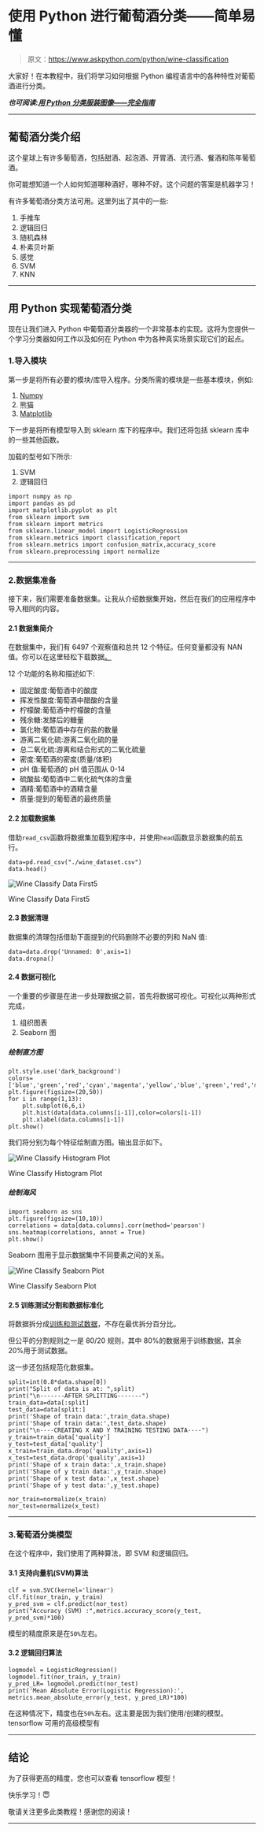 # 使用 Python 进行葡萄酒分类——简单易懂

> 原文：<https://www.askpython.com/python/wine-classification>

大家好！在本教程中，我们将学习如何根据 Python 编程语言中的各种特性对葡萄酒进行分类。

***也可阅读:[用 Python 分类服装图像——完全指南](https://www.askpython.com/python/examples/classifying-clothing-images)***

* * *

## 葡萄酒分类介绍

这个星球上有许多葡萄酒，包括甜酒、起泡酒、开胃酒、流行酒、餐酒和陈年葡萄酒。

你可能想知道一个人如何知道哪种酒好，哪种不好。这个问题的答案是机器学习！

有许多葡萄酒分类方法可用。这里列出了其中的一些:

1.  手推车
2.  逻辑回归
3.  随机森林
4.  朴素贝叶斯
5.  感觉
6.  SVM
7.  KNN

* * *

## 用 Python 实现葡萄酒分类

现在让我们进入 Python 中葡萄酒分类器的一个非常基本的实现。这将为您提供一个学习分类器如何工作以及如何在 Python 中为各种真实场景实现它们的起点。

### 1.导入模块

第一步是将所有必要的模块/库导入程序。分类所需的模块是一些基本模块，例如:

1.  [Numpy](https://www.askpython.com/python-modules/numpy/numpy-bitwise-operations)
2.  熊猫
3.  [Matplotlib](https://www.askpython.com/python-modules/matplotlib/python-matplotlib)

下一步是将所有模型导入到 sklearn 库下的程序中。我们还将包括 sklearn 库中的一些其他函数。

加载的型号如下所示:

1.  SVM
2.  逻辑回归

```
import numpy as np
import pandas as pd
import matplotlib.pyplot as plt
from sklearn import svm
from sklearn import metrics
from sklearn.linear_model import LogisticRegression
from sklearn.metrics import classification_report
from sklearn.metrics import confusion_matrix,accuracy_score
from sklearn.preprocessing import normalize

```

* * *

### 2.数据集准备

接下来，我们需要准备数据集。让我从介绍数据集开始，然后在我们的应用程序中导入相同的内容。

#### 2.1 数据集简介

在数据集中，我们有 6497 个观察值和总共 12 个特征。任何变量都没有 NAN 值。你可以在这里轻松下载数据[。](https://github.com/IshaBansal0408/MachineLearningIntern---CodeSpeedy/blob/master/wine_dataset.csv)

12 个功能的名称和描述如下:

*   固定酸度:葡萄酒中的酸度
*   挥发性酸度:葡萄酒中醋酸的含量
*   柠檬酸:葡萄酒中柠檬酸的含量
*   残余糖:发酵后的糖量
*   氯化物:葡萄酒中存在的盐的数量
*   游离二氧化硫:游离二氧化硫的量
*   总二氧化硫:游离和结合形式的二氧化硫量
*   密度:葡萄酒的密度(质量/体积)
*   pH 值:葡萄酒的 pH 值范围从 0-14
*   硫酸盐:葡萄酒中二氧化硫气体的含量
*   酒精:葡萄酒中的酒精含量
*   质量:提到的葡萄酒的最终质量

#### 2.2 加载数据集

借助`read_csv`函数将数据集加载到程序中，并使用`head`函数显示数据集的前五行。

```
data=pd.read_csv("./wine_dataset.csv")
data.head()

```

![Wine Classify Data First5](img/bfe5cfc3b3ff6b8582c66bf63f2eda6f.png)

Wine Classify Data First5

#### 2.3 数据清理

数据集的清理包括借助下面提到的代码删除不必要的列和 NaN 值:

```
data=data.drop('Unnamed: 0',axis=1)
data.dropna()

```

#### 2.4 数据可视化

一个重要的步骤是在进一步处理数据之前，首先将数据可视化。可视化以两种形式完成，

1.  组织图表
2.  Seaborn 图

##### **绘制直方图**

```
plt.style.use('dark_background')
colors=['blue','green','red','cyan','magenta','yellow','blue','green','red','magenta','cyan','yellow']
plt.figure(figsize=(20,50))
for i in range(1,13):
    plt.subplot(6,6,i)
    plt.hist(data[data.columns[i-1]],color=colors[i-1])
    plt.xlabel(data.columns[i-1])
plt.show()

```

我们将分别为每个特征绘制直方图。输出显示如下。

![Wine Classify Histogram Plot](img/5b1459aff19a81c197e8a6c791d9c29a.png)

Wine Classify Histogram Plot

##### **绘制海风**

```
import seaborn as sns
plt.figure(figsize=(10,10))
correlations = data[data.columns].corr(method='pearson')
sns.heatmap(correlations, annot = True)
plt.show()

```

Seaborn 图用于显示数据集中不同要素之间的关系。

![Wine Classify Seaborn Plot](img/cb8f4dcaa40a39f101408804566c241d.png)

Wine Classify Seaborn Plot

#### 2.5 训练测试分割和数据标准化

将数据拆分成[训练和测试数据](https://www.askpython.com/python/examples/split-data-training-and-testing-set)，不存在最优拆分百分比。

但公平的分割规则之一是 80/20 规则，其中 80%的数据用于训练数据，其余 20%用于测试数据。

这一步还包括规范化数据集。

```
split=int(0.8*data.shape[0])
print("Split of data is at: ",split)
print("\n-------AFTER SPLITTING-------")
train_data=data[:split]
test_data=data[split:]
print('Shape of train data:',train_data.shape)
print('Shape of train data:',test_data.shape)
print("\n----CREATING X AND Y TRAINING TESTING DATA----")
y_train=train_data['quality']
y_test=test_data['quality']
x_train=train_data.drop('quality',axis=1)
x_test=test_data.drop('quality',axis=1)
print('Shape of x train data:',x_train.shape)
print('Shape of y train data:',y_train.shape)
print('Shape of x test data:',x_test.shape)
print('Shape of y test data:',y_test.shape)

nor_train=normalize(x_train)
nor_test=normalize(x_test)

```

* * *

### 3.葡萄酒分类模型

在这个程序中，我们使用了两种算法，即 SVM 和逻辑回归。

#### 3.1 支持向量机(SVM)算法

```
clf = svm.SVC(kernel='linear')
clf.fit(nor_train, y_train)
y_pred_svm = clf.predict(nor_test)
print("Accuracy (SVM) :",metrics.accuracy_score(y_test, y_pred_svm)*100)

```

模型的精度原来是在`50%`左右。

#### 3.2 逻辑回归算法

```
logmodel = LogisticRegression()
logmodel.fit(nor_train, y_train)
y_pred_LR= logmodel.predict(nor_test)
print('Mean Absolute Error(Logistic Regression):', metrics.mean_absolute_error(y_test, y_pred_LR)*100)

```

在这种情况下，精度也在`50%`左右。这主要是因为我们使用/创建的模型。tensorflow 可用的高级模型有

* * *

## 结论

为了获得更高的精度，您也可以查看 tensorflow 模型！

快乐学习！😇

敬请关注更多此类教程！感谢您的阅读！

* * *